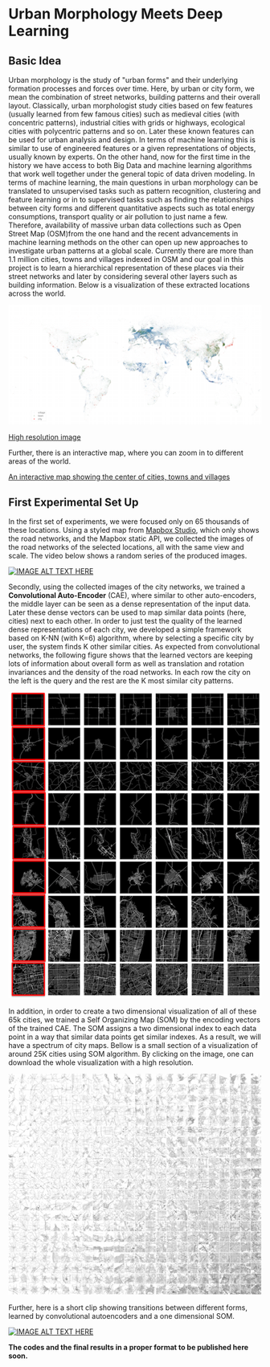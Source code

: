 # Urban Morphology Meets Deep Learning
## Basic Idea
Urban morphology is the study of "urban forms" and their underlying formation processes and forces over time. Here, by urban or city form, we mean the combination of street networks, building patterns and their overall layout.
Classically, urban morphologist study cities based on few features (usually learned from few famous cities) such as medieval cities (with concentric patterns), industrial cities with grids or highways, ecological cities with polycentric patterns and so on. Later these known features can be used for urban analysis and design. In terms of machine learning this is similar to use of engineered features or a given representations of objects, usually known by experts.
On the other hand, now for the first time in the history we have access to both Big Data and machine learning algorithms that work well together under the general topic of data driven modeling.
In terms of machine learning, the main questions in urban morphology can be translated to unsupervised tasks such as pattern recognition, clustering and feature learning or in to supervised tasks such as finding the relationships between city forms and different quantitative aspects such as total energy consumptions, transport quality or air pollution to just name a few. 
Therefore, availability of massive urban data collections such as Open Street Map (OSM)from the one hand and the recent advancements in machine learning methods on the other can open up new approaches to investigate urban patterns at a global scale.
Currently there are more than 1.1 million cities, towns and villages indexed in OSM and our goal in this project is to learn a hierarchical representation of these places via their street networks and later by considering several other layers such as building information.
Below is a visualization of these extracted locations across the world.

![](Images/mapof_all_8325_small.png)

[High resolution image](https://sevamoo.github.io/roadsareread/Images/mapof_all_8325.png)

Further, there is an interactive map, where you can zoom in to different areas of the world.

[An interactive map showing the center of cities, towns and villages](https://sevamoo.github.io/cityastext/docs/dotmap.html)

## First Experimental Set Up
In the first set of experiments, we were focused only on 65 thousands of these locations. Using a styled map from [Mapbox Studio](https://www.mapbox.com/mapbox-studio/), which only shows the road networks, and the Mapbox static API, we collected the images of the road networks of the selected locations, all with the same view and scale.
The video below shows a random series of the produced images.

[![IMAGE ALT TEXT HERE](http://img.youtube.com/vi/QFF5IezOdaU/0.jpg)](http://www.youtube.com/watch?v=QFF5IezOdaU)

Secondly, using the collected images of the city networks, we trained a **Convolutional Auto-Encoder** (CAE), where similar to other auto-encoders, the middle layer can be seen as a dense representation of the input data. Later these dense vectors can be used to map similar data points (here, cities) next to each other.
In order to just test the quality of the learned dense representations of each city, we developed a simple framework based on K-NN (with K=6) algorithm, where by selecting a specific city by user, the system finds K other similar cities. As expected from convolutional networks, the following figure shows that the learned vectors are keeping lots of information about overall form as well as translation and rotation invariances and the density of the road networks. In each row the city on the left is the query and the rest are the K most similar city patterns.

![](Images/knn_cities.png)

<!-- 
Further, we developed a simple web application, where user can interactively see these results for few thousands of these cities. 

[![IMAGE ALT TEXT HERE](Images/cityfinder.png)](https://sevamoo.github.io/cityfinder/)
 -->

In addition, in order to create a two dimensional visualization of all of these 65k cities, we trained a Self Organizing Map (SOM) by the  encoding vectors of the trained CAE. The SOM assigns a two dimensional index to each data point in a way that similar data points get similar indexes. As a result, we will have a spectrum of city maps. Bellow is a small section of a visualization of around 25K cities using SOM algorithm. By clicking on the image, one can download the whole visualization with a high resolution.

[![IMAGE ALT TEXT HERE](Images/2dEmbedding_p1.jpg)](http://www.caad.arch.ethz.ch/blog/wp-content/uploads/2017/02/All_21850_78010_250_0_white_small.html)

Further, here is a short clip showing transitions between different forms, learned by convolutional autoencoders and a one dimensional SOM.

[![IMAGE ALT TEXT HERE](http://img.youtube.com/vi/j0mrOhPyhRI/0.jpg)](http://www.youtube.com/watch?v=j0mrOhPyhRI)


**The codes and the final results in a proper format to be published here soon.**

